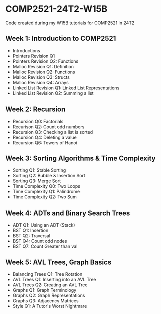# COMP2521-24T2-W15B

Code created during my W15B tutorials for COMP2521 in 24T2

## Week 1: Introduction to COMP2521

- Introductions
- Pointers Revision Q1
- Pointers Revision Q2: Functions
- Malloc Revision Q1: Definition
- Malloc Revision Q2: Functions
- Malloc Revision Q3: Structs
- Malloc Revision Q4: Arrays
- Linked List Revision Q1: Linked List Representations
- Linked List Revision Q2: Summing a list

## Week 2: Recursion

- Recursion Q0: Factorials
- Recurison Q2: Count odd numbers
- Recursion Q3: Checking a list is sorted
- Recursion Q4: Deleting a value
- Recursion Q6: Towers of Hanoi

## Week 3: Sorting Algorithms & Time Complexity

- Sorting Q1: Stable Sorting
- Sorting Q2: Bubble & Insertion Sort
- Sorting Q3: Merge Sort
- Time Complexity Q0: Two Loops
- Time Complexity Q1: Palindrome
- Time Complexity Q2: Two Sum

## Week 4: ADTs and Binary Search Trees

- ADT Q1: Using an ADT (Stack)
- BST Q1: Insertion
- BST Q2: Traversal
- BST Q4: Count odd nodes
- BST Q7: Count Greater than val

## Week 5: AVL Trees, Graph Basics

- Balancing Trees Q1: Tree Rotation
- AVL Trees Q1: Inserting into an AVL Tree
- AVL Trees Q2: Creating an AVL Tree
- Graphs Q1: Graph Terminology
- Graphs Q2: Graph Representations
- Graphs Q3: Adjacency Matrices
- Style Q1: A Tutor's Worst Nightmare
